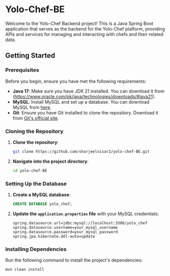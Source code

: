 # Yolo-Chef-BE

Welcome to the Yolo-Chef Backend project! This is a Java Spring Boot application that serves as the backend for the Yolo-Chef platform, providing APIs and services for managing and interacting with chefs and their related data.

## Getting Started

### Prerequisites

Before you begin, ensure you have met the following requirements:

- **Java 17**: Make sure you have JDK 21 installed. You can download it from (https://www.oracle.com/pk/java/technologies/downloads/#java21).
- **MySQL**: Install MySQL and set up a database. You can download MySQL from [here](https://dev.mysql.com/downloads/workbench/).
- **Git**: Ensure you have Git installed to clone the repository. Download it from [Git's official site](https://git-scm.com/downloads).

### Cloning the Repository

1. **Clone the repository**:

    ```bash
    git clone https://github.com/sharjeelnisar2/yolo-chef-BE.git
    ```

2. **Navigate into the project directory**:

    ```bash
    cd yolo-chef-BE
    ```

### Setting Up the Database

1. **Create a MySQL database**:

    ```sql
    CREATE DATABASE yolo_chef;
    ```

2. **Update the `application.properties` file** with your MySQL credentials:

    ```properties
    spring.datasource.url=jdbc:mysql://localhost:3306/yolo_chef
    spring.datasource.username=your_mysql_username
    spring.datasource.password=your_mysql_password
    spring.jpa.hibernate.ddl-auto=update
    ```

### Installing Dependencies

Run the following command to install the project's dependencies:

```bash
mvn clean install
